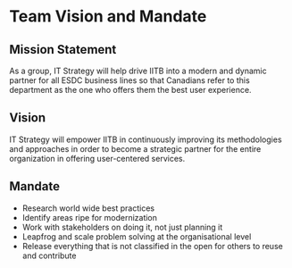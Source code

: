 # Team Vision and Mandate

## Mission Statement

As a group, IT Strategy will help drive IITB into a modern and dynamic partner for all ESDC business lines so that Canadians refer to this department as the one who offers them the best user experience.

## Vision

IT Strategy will empower IITB in continuously improving its methodologies and approaches in order to become a strategic partner for the entire organization in offering user-centered services.

## Mandate

* Research world wide best practices
* Identify areas ripe for modernization
* Work with stakeholders on doing it, not just planning it
* Leapfrog and scale problem solving at the organisational level
* Release everything that is not classified in the open for others to reuse and contribute
 